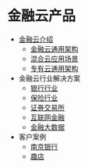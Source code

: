 # 金融云产品



* [金融云介绍](/Cloud/金融云简介)
  * [金融云通用架构](/Cloud/金融云通用架构)
  * [混合云应用场景](/Cloud/混合云应用场景)
  * [专有云通用架构](/Cloud/专有云通用架构)
* 金融云行业解决方案
  * [银行行业](/cloud/银行行业)
  * [保险行业](/Cloud/保险行业)
  * [证券交易所](/Cloud/证券交易所)
  * [互联网金融](/Cloud/互联网金融)
  * [金融大数据](/Cloud/金融大数据)
* 客户案例
  * [南京银行](/Cloud/南京银行)
  * [趣店](/Cloud/趣店)

